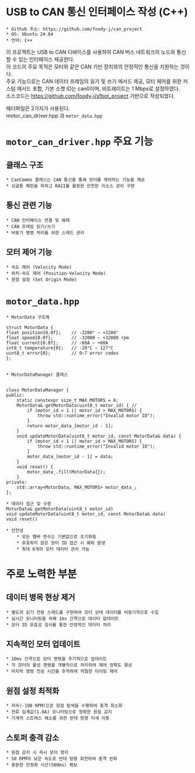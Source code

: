 # USB to CAN 통신 인터페이스 작성 (C++)
    * Github 주소: https://github.com/foody-j/can_project
    * OS: Ubuntu 24.04
    * 언어: C++

이 프로젝트는 USB to CAN 디바이스를 사용하여 CAN 버스 네트워크의 노드와 통신할 수 있는 인터페이스 제공한다.  
이 코드의 주요 목적은 모터와 같은 CAN 기반 장치와의 안정적인 통신을 지원하는 것이다.  
주요 기능으로는 CAN 데이터 프레임의 읽기 및 쓰기 메서드 제공, 모터 제어를 위한 커스텀 메서드 포함, 기본 소켓 ID는 can0이며, 비트레이트는 1 Mbps로 설정하였다.  
소스코드는 https://github.com/foody-j/sfbot_project 기반으로 작성되었다.  


헤더파일은 2가지가 사용된다.  
motor_can_driver.hpp 과 `motor_data.hpp`  


# `motor_can_driver.hpp` 주요 기능

## 클래스 구조
    * CanComms 클래스는 CAN 통신을 통해 모터를 제어하는 기능을 제공
    * 싱글톤 패턴을 피하고 RAII를 활용한 안전한 리소스 관리 구현
## 통신 관련 기능
    * CAN 인터페이스 연결 및 해제
    * CAN 프레임 읽기/쓰기
    * 비동기 명령 처리를 위한 스레드 관리
## 모터 제어 기능
    * 속도 제어 (Velocity Mode)
    * 위치-속도 제어 (Position-Velocity Mode)
    * 원점 설정 (Set Origin Mode)

# `motor_data.hpp`

    * MotorData 구조체

    struct MotorData {
    float position{0.0f};    // -3200° ~ +3200°
    float speed{0.0f};       // -32000 ~ +32000 rpm
    float current{0.0f};     // -60A ~ +60A
    int8_t temperature{0};   // -20°C ~ 127°C
    uint8_t error{0};        // 0~7 error codes
    };


    * MotorDataManager 클래스


    class MotorDataManager {
    public:
        static constexpr size_t MAX_MOTORS = 6;
        MotorData& getMotorData(uint8_t motor_id) { //
            if (motor_id < 1 || motor_id > MAX_MOTORS) {
                throw std::runtime_error("Invalid motor ID");
            }
            return motor_data_[motor_id - 1];
        }
        void updateMotorData(uint8_t motor_id, const MotorData& data) {
            if (motor_id < 1 || motor_id > MAX_MOTORS) {
                throw std::runtime_error("Invalid motor ID");
            }
            motor_data_[motor_id - 1] = data;
        }
        void reset() {
            motor_data_.fill(MotorData{});
        }
    private:
        std::array<MotorData, MAX_MOTORS> motor_data_;
    };

    * 데이터 접근 및 수정
    MotorData& getMotorData(uint8_t motor_id)
    void updateMotorData(uint8_t motor_id, const MotorData& data)
    void reset()

    * 안전성
        * 모든 멤버 변수는 기본값으로 초기화됨
        * 유효하지 않은 모터 ID 접근 시 예외 발생
        * 최대 6개의 모터 데이터 관리 가능

# 주로 노력한 부분

## 데이터 병목 현상 제거
    * 별도의 읽기 전용 스레드를 구현하여 모터 상태 데이터를 비동기적으로 수집
    * 실시간 모니터링을 위해 1ms 간격으로 데이터 업데이트
    * 모터 ID 유효성 검사를 통한 안정적인 데이터 처리
## 지속적인 모터 업데이트
    * 10ms 간격으로 모터 명령을 주기적으로 업데이트
    * 각 모터의 활성 명령을 개별적으로 처리하여 제어 정확도 향상
    * 마지막 명령 전송 시간을 추적하여 적절한 타이밍 제어
## 원점 설정 최적화
    * 저속(-100 RPM)으로 원점 탐색을 수행하여 충격 최소화
    * 전류 임계값(1.0A) 모니터링으로 정확한 원점 감지
    * 기계적 스트레스 해소를 위한 반대 방향 미세 이동
## 스토퍼 충격 감소
    * 원점 감지 시 즉시 모터 정지
    * 50 RPM의 낮은 속도로 반대 방향 회전하여 충격 완화
    * 충분한 안정화 시간(500ms) 확보




